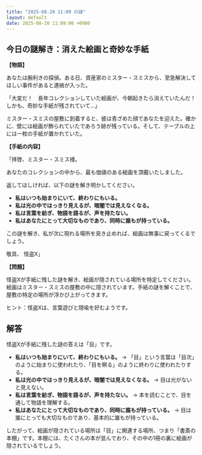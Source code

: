 ```yaml
---
title: "2025-08-20 11:09 の謎"
layout: default
date: 2025-08-20 11:09:00 +0900
---
```

## 今日の謎解き：消えた絵画と奇妙な手紙

**【物語】**

あなたは腕利きの探偵。ある日、資産家のミスター・スミスから、至急解決してほしい事件があると連絡が入った。

「大変だ！　長年コレクションしていた絵画が、今朝起きたら消えていたんだ！　しかも、奇妙な手紙が残されていて…」

ミスター・スミスの屋敷に到着すると、彼は青ざめた顔であなたを迎えた。確かに、壁には絵画が飾られていたであろう跡が残っている。そして、テーブルの上には一枚の手紙が置かれていた。

**【手紙の内容】**

「拝啓、ミスター・スミス様。

あなたのコレクションの中から、最も価値のある絵画を頂戴いたしました。

返してほしければ、以下の謎を解き明かしてください。

*   **私はいつも始まりにいて、終わりにもいる。**
*   **私は光の中ではっきり見えるが、暗闇では見えなくなる。**
*   **私は言葉を紡ぎ、物語を語るが、声を持たない。**
*   **私はあなたにとって大切なものであり、同時に誰もが持っている。**

この謎を解き、私が次に現れる場所を突き止めれば、絵画は無事に戻ってくるでしょう。

敬具、
怪盗X」

**【問題】**

怪盗Xが手紙に残した謎を解き、絵画が隠されている場所を特定してください。絵画はミスター・スミスの屋敷の中に隠されています。手紙の謎を解くことで、屋敷の特定の場所が浮かび上がってきます。

ヒント：怪盗Xは、言葉遊びと隠喩を好むようです。

## 解答

怪盗Xが手紙に残した謎の答えは「目」です。

*   **私はいつも始まりにいて、終わりにもいる。** → 「目」という言葉は「目次」のように始まりに使われたり、「目を瞑る」のように終わりに使われたりする。
*   **私は光の中ではっきり見えるが、暗闇では見えなくなる。** → 目は光がないと見えない。
*   **私は言葉を紡ぎ、物語を語るが、声を持たない。** → 本を読むことで、目を通して物語を理解する。
*   **私はあなたにとって大切なものであり、同時に誰もが持っている。** → 目は誰にとっても大切なものであり、基本的に誰もが持っている。

したがって、絵画が隠されている場所は「目」に関連する場所、つまり「書斎の本棚」です。本棚には、たくさんの本が並んでおり、その中の1冊の裏に絵画が隠されているでしょう。
